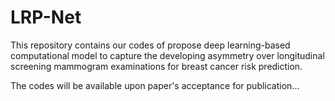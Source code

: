 # LRP-Net

This repository contains our codes of propose deep learning-based computational model to capture the developing asymmetry over longitudinal screening mammogram examinations for breast cancer risk prediction.

The codes will be available upon paper's acceptance for publication...
